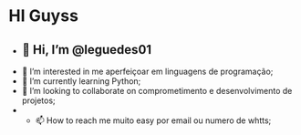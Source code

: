 # HI Guyss

- ## 👋 Hi, I’m @leguedes01
- 👀 I’m interested in me aperfeiçoar em linguagens de programação;
- 🌱 I’m currently learning Python;
- 💞️ I’m looking to collaborate on comprometimento e desenvolvimento de projetos;
- - 📫 How to reach me muito easy por email ou numero de whtts;

<!---
leguedes01/leguedes01 is a ✨ special ✨ repository because its `README.md` (this file) appears on your GitHub profile.
You can click the Preview link to take a look at your changes.
--->
